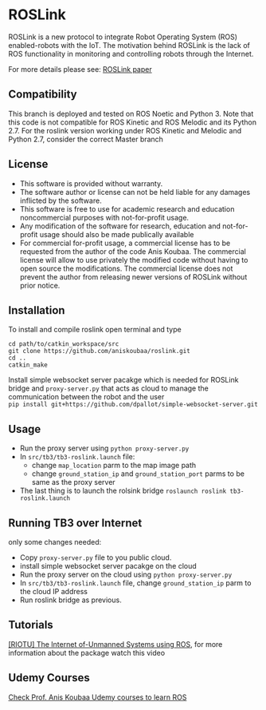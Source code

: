 # ROSLink

ROSLink is a new protocol to integrate Robot Operating System (ROS) enabled-robots with the IoT. The motivation behind ROSLink is the lack of ROS functionality in monitoring and controlling robots through the Internet.

For more details please see: [ROSLink paper](https://link.springer.com/chapter/10.1007/978-3-319-54927-9_8)

## Compatibility
This branch is deployed and tested on ROS Noetic and Python 3.
Note that this code is not compatible for ROS Kinetic and ROS Melodic and its Python 2.7.
For the roslink version working under ROS Kinetic and Melodic and Python 2.7, consider the correct Master branch 

## License

* This software is provided without warranty.
* The software author or license can not be held liable for any damages inflicted by the software.
* This software is free to use for academic research and education noncommercial purposes with not-for-profit usage.
* Any modification of the software for research, education and not-for-profit usage should also be made publically available
* For commercial for-profit usage, a commercial license has to be requested from the author of the code Anis Koubaa. The commercial license will allow to use privately the modified code without having to open source the modifications. The commercial license does not prevent the author from releasing newer versions of ROSLink without prior notice. 

## Installation
To install and compile roslink open terminal and type
```shell
cd path/to/catkin_workspace/src 
git clone https://github.com/aniskoubaa/roslink.git
cd ..
catkin_make
```
Install simple websocket server pacakge which is needed for ROSLink bridge and `proxy-server.py` that acts as cloud to manage the communication between the robot and the user  
`pip install git+https://github.com/dpallot/simple-websocket-server.git`

## Usage
- Run the proxy server using `python proxy-server.py`
- In `src/tb3/tb3-roslink.launch` file: 
  - change `map_location` parm to the map image path
  - change `ground_station_ip` and `ground_station_port` parms to be same as the proxy server
- The last thing is to launch the rolsink bridge  `roslaunch roslink tb3-roslink.launch`

## Running TB3 over Internet
only some changes needed:
- Copy `proxy-server.py` file to you public cloud.
- install simple websocket server pacakge on the cloud
- Run the proxy server on the cloud using `python proxy-server.py`
- In `src/tb3/tb3-roslink.launch` file, change `ground_station_ip` parm to the cloud IP address
- Run roslink bridge as previous.


## Tutorials
[[RIOTU] The Internet of-Unmanned Systems using ROS](https://www.youtube.com/watch?v=Om8tCDZieGI), for more information about the package watch this video 

## Udemy Courses 
[Check Prof. Anis Koubaa Udemy courses to learn ROS](https://www.riotu-lab.org/udemy.php)
  
